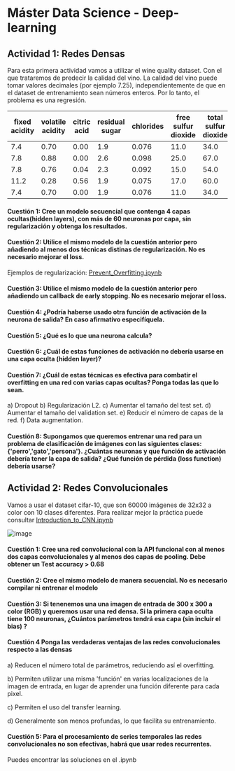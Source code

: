 # Máster Data Science - Deep-learning

## Actividad 1: Redes Densas
Para esta primera actividad vamos a utilizar el wine quality dataset. Con el que trataremos de predecir la calidad del vino.
La calidad del vino puede tomar valores decimales (por ejemplo 7.25), independientemente de que en el dataset de entrenamiento sean números enteros. Por lo tanto, el problema es una regresión.

| fixed acidity | volatile acidity | citric acid | residual sugar | chlorides | free sulfur dioxide | total sulfur dioxide | density | pH   | sulphates | alcohol | quality |
|---------------|------------------|-------------|----------------|-----------|---------------------|----------------------|---------|------|-----------|---------|---------|
| 7.4           | 0.70             | 0.00        | 1.9            | 0.076     | 11.0                | 34.0                 | 0.9978  | 3.51 | 0.56      | 9.4     | 5       |
| 7.8           | 0.88             | 0.00        | 2.6            | 0.098     | 25.0                | 67.0                 | 0.9968  | 3.20 | 0.68      | 9.8     | 5       |
| 7.8           | 0.76             | 0.04        | 2.3            | 0.092     | 15.0                | 54.0                 | 0.9970  | 3.26 | 0.65      | 9.8     | 5       |
| 11.2          | 0.28             | 0.56        | 1.9            | 0.075     | 17.0                | 60.0                 | 0.9980  | 3.16 | 0.58      | 9.8     | 6       |
| 7.4           | 0.70             | 0.00        | 1.9            | 0.076     | 11.0                | 34.0                 | 0.9978  | 3.51 | 0.56      | 9.4     | 5       |

#### Cuestión 1: Cree un modelo secuencial que contenga 4 capas ocultas(hidden layers), con más de 60 neuronas por capa, sin regularización y obtenga los resultados.

#### Cuestión 2: Utilice el mismo modelo de la cuestión anterior pero añadiendo al menos dos técnicas distinas de regularización. No es necesario mejorar el loss.
Ejemplos de regularización:  [Prevent_Overfitting.ipynb](https://github.com/ezponda/intro_deep_learning/blob/main/class/Fundamentals/Prevent_Overfitting.ipynb)

#### Cuestión 3: Utilice el mismo modelo de la cuestión anterior pero añadiendo un callback de early stopping. No es necesario mejorar el loss.

#### Cuestión 4: ¿Podría haberse usado otra función de activación de la neurona de salida? En caso afirmativo especifíquela.
#### Cuestión 5: ¿Qué es lo que una neurona calcula?
#### Cuestión 6: ¿Cuál de estas funciones de activación no debería usarse en una capa oculta (hidden layer)?
#### Cuestión 7: ¿Cuál de estas técnicas es efectiva para combatir el overfitting en una red con varias capas ocultas? Ponga todas las que lo sean.
a) Dropout
b) Regularización L2.
c) Aumentar el tamaño del test set.
d) Aumentar el tamaño del validation set.
e) Reducir el número de capas de la red.
f) Data augmentation.

#### Cuestión 8: Supongamos que queremos entrenar una red para un problema de clasificación de imágenes con las siguientes clases: {'perro','gato','persona'}. ¿Cuántas neuronas y que función de activación debería tener la capa de salida? ¿Qué función de pérdida (loss function) debería usarse?

## Actividad 2: Redes Convolucionales
Vamos a usar el dataset cifar-10, que son 60000 imágenes de 32x32 a color con 10 clases diferentes. Para realizar mejor la práctica puede consultar [Introduction_to_CNN.ipynb](https://github.com/ezponda/intro_deep_learning/blob/main/class/CNN/Introduction_to_CNN.ipynb)

![image](https://github.com/user-attachments/assets/fe4ca745-ed82-41dd-8787-fd489ea8f599)

#### Cuestión 1: Cree una red convolucional con la API funcional con al menos dos capas convolucionales y al menos dos capas de pooling. Debe obtener un Test accuracy > 0.68
#### Cuestión 2: Cree el mismo modelo de manera secuencial. No es necesario compilar ni entrenar el modelo
#### Cuestión 3: Si tenenemos una una imagen de entrada de 300 x 300 a color (RGB) y queremos usar una red densa. Si la primera capa oculta tiene 100 neuronas, ¿Cuántos parámetros tendrá esa capa (sin incluir el bias) ?
#### Cuestión 4 Ponga las verdaderas ventajas de las redes convolucionales respecto a las densas
a) Reducen el número total de parámetros, reduciendo así el overfitting.

b) Permiten utilizar una misma 'función' en varias localizaciones de la imagen de entrada, en lugar de aprender una función diferente para cada pixel.

c) Permiten el uso del transfer learning.

d) Generalmente son menos profundas, lo que facilita su entrenamiento.

#### Cuestión 5: Para el procesamiento de series temporales las redes convolucionales no son efectivas, habrá que usar redes recurrentes.

Puedes encontrar las soluciones en el .ipynb
